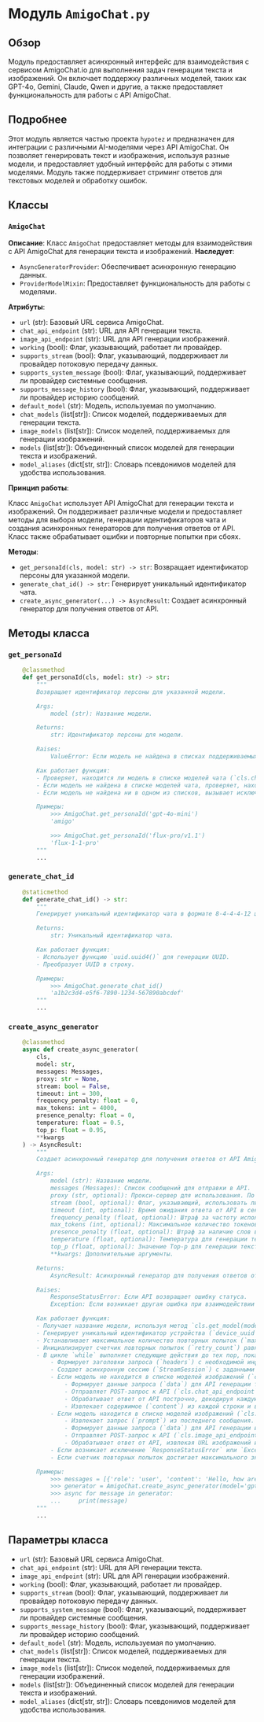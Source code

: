 # Модуль `AmigoChat.py`

## Обзор

Модуль предоставляет асинхронный интерфейс для взаимодействия с сервисом AmigoChat.io для выполнения задач генерации текста и изображений. Он включает поддержку различных моделей, таких как GPT-4o, Gemini, Claude, Qwen и другие, а также предоставляет функциональность для работы с API AmigoChat.

## Подробнее

Этот модуль является частью проекта `hypotez` и предназначен для интеграции с различными AI-моделями через API AmigoChat. Он позволяет генерировать текст и изображения, используя разные модели, и предоставляет удобный интерфейс для работы с этими моделями. Модуль также поддерживает стриминг ответов для текстовых моделей и обработку ошибок.

## Классы

### `AmigoChat`

**Описание**: Класс `AmigoChat` предоставляет методы для взаимодействия с API AmigoChat для генерации текста и изображений.
**Наследует**:
- `AsyncGeneratorProvider`: Обеспечивает асинхронную генерацию данных.
- `ProviderModelMixin`: Предоставляет функциональность для работы с моделями.

**Атрибуты**:
- `url` (str): Базовый URL сервиса AmigoChat.
- `chat_api_endpoint` (str): URL для API генерации текста.
- `image_api_endpoint` (str): URL для API генерации изображений.
- `working` (bool): Флаг, указывающий, работает ли провайдер.
- `supports_stream` (bool): Флаг, указывающий, поддерживает ли провайдер потоковую передачу данных.
- `supports_system_message` (bool): Флаг, указывающий, поддерживает ли провайдер системные сообщения.
- `supports_message_history` (bool): Флаг, указывающий, поддерживает ли провайдер историю сообщений.
- `default_model` (str): Модель, используемая по умолчанию.
- `chat_models` (list[str]): Список моделей, поддерживаемых для генерации текста.
- `image_models` (list[str]): Список моделей, поддерживаемых для генерации изображений.
- `models` (list[str]): Объединенный список моделей для генерации текста и изображений.
- `model_aliases` (dict[str, str]): Словарь псевдонимов моделей для удобства использования.

**Принцип работы**:

Класс `AmigoChat` использует API AmigoChat для генерации текста и изображений. Он поддерживает различные модели и предоставляет методы для выбора модели, генерации идентификаторов чата и создания асинхронных генераторов для получения ответов от API. Класс также обрабатывает ошибки и повторные попытки при сбоях.

**Методы**:
- `get_personaId(cls, model: str) -> str`: Возвращает идентификатор персоны для указанной модели.
- `generate_chat_id() -> str`: Генерирует уникальный идентификатор чата.
- `create_async_generator(...) -> AsyncResult`: Создает асинхронный генератор для получения ответов от API.

## Методы класса

### `get_personaId`

```python
    @classmethod
    def get_personaId(cls, model: str) -> str:
        """
        Возвращает идентификатор персоны для указанной модели.

        Args:
            model (str): Название модели.

        Returns:
            str: Идентификатор персоны для модели.

        Raises:
            ValueError: Если модель не найдена в списках поддерживаемых моделей.

        Как работает функция:
        - Проверяет, находится ли модель в списке моделей чата (`cls.chat_models`). Если да, возвращает `persona_id` из словаря `MODELS['chat'][model]`.
        - Если модель не найдена в списке моделей чата, проверяет, находится ли она в списке моделей изображений (`cls.image_models`). Если да, возвращает `persona_id` из словаря `MODELS['image'][model]`.
        - Если модель не найдена ни в одном из списков, вызывает исключение `ValueError` с сообщением об ошибке.

        Примеры:
            >>> AmigoChat.get_personaId('gpt-4o-mini')
            'amigo'

            >>> AmigoChat.get_personaId('flux-pro/v1.1')
            'flux-1-1-pro'
        """
        ...
```

### `generate_chat_id`

```python
    @staticmethod
    def generate_chat_id() -> str:
        """
        Генерирует уникальный идентификатор чата в формате 8-4-4-4-12 шестнадцатеричных цифр.

        Returns:
            str: Уникальный идентификатор чата.

        Как работает функция:
        - Использует функцию `uuid.uuid4()` для генерации UUID.
        - Преобразует UUID в строку.

        Примеры:
            >>> AmigoChat.generate_chat_id()
            'a1b2c3d4-e5f6-7890-1234-567890abcdef'
        """
        ...
```

### `create_async_generator`

```python
    @classmethod
    async def create_async_generator(
        cls,
        model: str,
        messages: Messages,
        proxy: str = None,
        stream: bool = False,
        timeout: int = 300,
        frequency_penalty: float = 0,
        max_tokens: int = 4000,
        presence_penalty: float = 0,
        temperature: float = 0.5,
        top_p: float = 0.95,
        **kwargs
    ) -> AsyncResult:
        """
        Создает асинхронный генератор для получения ответов от API AmigoChat.

        Args:
            model (str): Название модели.
            messages (Messages): Список сообщений для отправки в API.
            proxy (str, optional): Прокси-сервер для использования. По умолчанию `None`.
            stream (bool, optional): Флаг, указывающий, использовать ли потоковую передачу данных. По умолчанию `False`.
            timeout (int, optional): Время ожидания ответа от API в секундах. По умолчанию 300.
            frequency_penalty (float, optional): Штраф за частоту использования слов. По умолчанию 0.
            max_tokens (int, optional): Максимальное количество токенов в ответе. По умолчанию 4000.
            presence_penalty (float, optional): Штраф за наличие слов в ответе. По умолчанию 0.
            temperature (float, optional): Температура для генерации текста. По умолчанию 0.5.
            top_p (float, optional): Значение Top-p для генерации текста. По умолчанию 0.95.
            **kwargs: Дополнительные аргументы.

        Returns:
            AsyncResult: Асинхронный генератор для получения ответов от API.

        Raises:
            ResponseStatusError: Если API возвращает ошибку статуса.
            Exception: Если возникает другая ошибка при взаимодействии с API.

        Как работает функция:
        - Получает название модели, используя метод `cls.get_model(model)`.
        - Генерирует уникальный идентификатор устройства (`device_uuid`).
        - Устанавливает максимальное количество повторных попыток (`max_retries`) равным 3.
        - Инициализирует счетчик повторных попыток (`retry_count`) равным 0.
        - В цикле `while` выполняет следующие действия до тех пор, пока счетчик повторных попыток не достигнет максимального значения:
            - Формирует заголовки запроса (`headers`) с необходимой информацией об устройстве и авторизации.
            - Создает асинхронную сессию (`StreamSession`) с заданными заголовками и прокси-сервером.
            - Если модель не находится в списке моделей изображений (`cls.image_models`):
                - Формирует данные запроса (`data`) для API генерации текста, включая идентификатор чата, параметры генерации и список сообщений.
                - Отправляет POST-запрос к API (`cls.chat_api_endpoint`) с данными запроса и временем ожидания.
                - Обрабатывает ответ от API построчно, декодируя каждую строку и удаляя префикс `data: `.
                - Извлекает содержимое (`content`) из каждой строки и возвращает его с помощью `yield`.
            - Если модель находится в списке моделей изображений (`cls.image_models`):
                - Извлекает запрос (`prompt`) из последнего сообщения.
                - Формирует данные запроса (`data`) для API генерации изображений, включая запрос и название модели.
                - Отправляет POST-запрос к API (`cls.image_api_endpoint`) с данными запроса.
                - Обрабатывает ответ от API, извлекая URL изображений и возвращая объект `ImageResponse`.
            - Если возникает исключение `ResponseStatusError` или `Exception`, увеличивает счетчик повторных попыток и генерирует новый идентификатор устройства.
            - Если счетчик повторных попыток достигает максимального значения, вызывает исключение.

        Примеры:
            >>> messages = [{'role': 'user', 'content': 'Hello, how are you?'}]
            >>> generator = AmigoChat.create_async_generator(model='gpt-4o-mini', messages=messages)
            >>> async for message in generator:
            ...     print(message)
        """
        ...
```

## Параметры класса

- `url` (str): Базовый URL сервиса AmigoChat.
- `chat_api_endpoint` (str): URL для API генерации текста.
- `image_api_endpoint` (str): URL для API генерации изображений.
- `working` (bool): Флаг, указывающий, работает ли провайдер.
- `supports_stream` (bool): Флаг, указывающий, поддерживает ли провайдер потоковую передачу данных.
- `supports_system_message` (bool): Флаг, указывающий, поддерживает ли провайдер системные сообщения.
- `supports_message_history` (bool): Флаг, указывающий, поддерживает ли провайдер историю сообщений.
- `default_model` (str): Модель, используемая по умолчанию.
- `chat_models` (list[str]): Список моделей, поддерживаемых для генерации текста.
- `image_models` (list[str]): Список моделей, поддерживаемых для генерации изображений.
- `models` (list[str]): Объединенный список моделей для генерации текста и изображений.
- `model_aliases` (dict[str, str]): Словарь псевдонимов моделей для удобства использования.